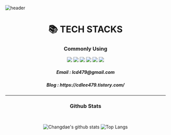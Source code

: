 ![header](https://capsule-render.vercel.app/api?type=Cylinder&color=auto&height=200&section=header&text=Lee%20ChangDae%20&fontSize=50&fontAlign=70)

<div align=center><h1>📚 TECH STACKS</h1></div>
<div align=center>
 <h3> Commonly Using </h3>
  <img src="https://img.shields.io/badge/python-3776AB?styleflat-square&logo=python&logoColor=white"> 
  <img src="https://img.shields.io/badge/C-A8B9CC?style=flat-square&logo=C&logoColor=white">
  <img src="https://img.shields.io/badge/Linux-FCC624?style=flat-square&logo=Linux&logoColor=white">
  <img src="https://img.shields.io/badge/Pytorch-EE4C2C?style=flat-square&logo=PyTorch&logoColor=white"/>
  <img src="https://img.shields.io/badge/TensorFlow-FF6F00?style=flat-square&logo=TensorFlow&logoColor=white"/>
  <img src="https://img.shields.io/badge/Docker-2496ED?style=flat-square&logo=Docker&logoColor=white"/>
 
 <h5> Email : lcd479@gmail.com </h5>
 <h5> Blog : https://cdlee479.tistory.com/ </h5>

<hr>
<h3> Github Stats </h3> <br>

![Changdae's github stats](https://github-readme-stats.vercel.app/api?username=lcd479&show_icons=true&theme=swift )
![Top Langs](https://github-readme-stats.vercel.app/api/top-langs/?username=lcd479&layout=compact&theme=swift)

